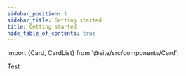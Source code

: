 ```yaml
---
sidebar_position: 1
sidebar_title: Getting started
title: Getting started
hide_table_of_contents: true
---
```


import {Card, CardList} from '@site/src/components/Card';

Test

<CardList>
  <Card label="Installation" isPrimary={true} size="big" link="installation" icon="disk" />
  <Card label="iX for designers" link="getting-started-for-designers" icon="tulip"/>
  <Card label="Industrial icon system" link="icon-library/icons" icon="language" />
  <Card label="Styles" link="theming/colors" icon="bulb"/>
  <Card label="Components" link="controls/application-frame/application" icon="configuration" />
</CardList>
